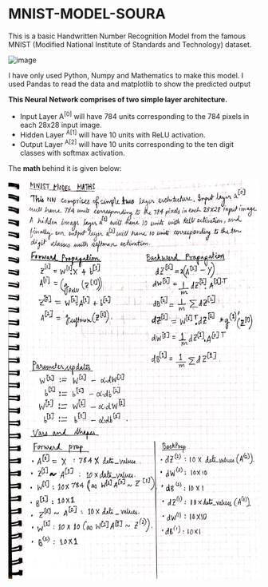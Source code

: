 # MNIST-MODEL-SOURA
This is a basic Handwritten Number Recognition Model from the famous MNIST (Modified National Institute of Standards and Technology) dataset.

![image](https://user-images.githubusercontent.com/83086483/188177806-7e728fe4-ca0f-4056-8548-c052d5bb8099.png)

I have only used Python, Numpy and Mathematics to make this model. 
I used Pandas to read the data and matplotlib to show the predicted output <br>

**This Neural Network comprises of two simple layer architecture.** <br>
- Input Layer A<sup>[0]</sup> will have 784 units corresponding to the 784 pixels in each 28x28 input image. <br>
- Hidden Layer <sup>A[1]</sup> will have 10 units with ReLU activation.<br>
- Output Layer <sup>A[2]</sup> will have 10 units corresponding to the ten digit classes with softmax activation. <br>

<p>The <b>math </b> behind it is given below: </p>
<img src = "Resources/MNIST MATHS.jpg" align = center width = "800" height = "800">
